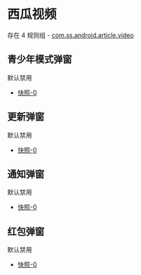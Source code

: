 # 西瓜视频

存在 4 规则组 - [com.ss.android.article.video](/src/apps/com.ss.android.article.video.ts)

## 青少年模式弹窗

默认禁用

- [快照-0](https://i.gkd.li/import/12472628)

## 更新弹窗

默认禁用

- [快照-0](https://i.gkd.li/import/13328430)

## 通知弹窗

默认禁用

- [快照-0](https://i.gkd.li/import/13456568)

## 红包弹窗

默认禁用

- [快照-0](https://i.gkd.li/import/13620299)
